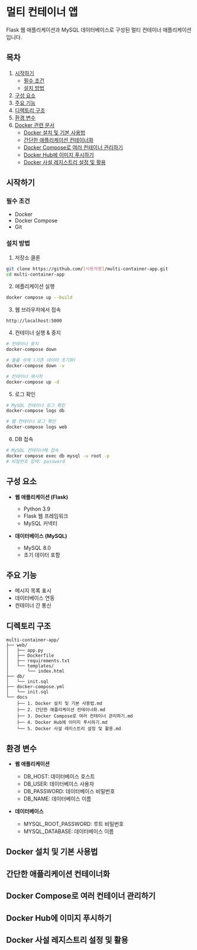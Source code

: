 # 멀티 컨테이너 앱

Flask 웹 애플리케이션과 MySQL 데이터베이스로 구성된 멀티 컨테이너 애플리케이션입니다.

## 목차
1. [시작하기](#시작하기)
   - [필수 조건](#필수-조건)
   - [설치 방법](#설치-방법)
2. [구성 요소](#구성-요소)
3. [주요 기능](#주요-기능)
4. [디렉토리 구조](#디렉토리-구조)
5. [환경 변수](#환경-변수)
6. [Docker 관련 문서](#docker-관련-문서)
   - [Docker 설치 및 기본 사용법](./docs/1.%20Docker%20설치%20및%20기본%20사용법.md)
   - [간단한 애플리케이션 컨테이너화](./docs/2.%20간단한%20애플리케이션%20컨테이너화.md)
   - [Docker Compose로 여러 컨테이너 관리하기](./docs/3.%20Docker%20Compose로%20여러%20컨테이너%20관리하기.md)
   - [Docker Hub에 이미지 푸시하기](./docs/4.%20Docker%20Hub에%20이미지%20푸시하기.md)
   - [Docker 사설 레지스트리 설정 및 활용](./docs/5.%20Docker%20사설%20레지스트리%20설정%20및%20활용.md)

## 시작하기

### 필수 조건
- Docker
- Docker Compose
- Git

### 설치 방법

1. 저장소 클론
```bash
git clone https://github.com/[사용자명]/multi-container-app.git
cd multi-container-app
```

2. 애플리케이션 실행
```bash
docker compose up --build
```

3. 웹 브라우저에서 접속
```
http://localhost:5000
```

4. 컨테이너 실행 & 중지
```bash
# 컨테이너 중지
docker-compose down

# 볼륨 삭제 (기존 데이터 초기화)
docker-compose down -v

# 컨테이너 재시작
docker-compose up -d
```

5. 로그 확인
```bash
# MySQL 컨테이너 로그 확인
docker-compose logs db

# 웹 컨테이너 로그 확인
docker-compose logs web
```

6. DB 접속
```bash
# MySQL 컨테이너에 접속
docker compose exec db mysql -u root -p
# 비밀번호 입력: password
```


## 구성 요소

- **웹 애플리케이션 (Flask)**
  - Python 3.9
  - Flask 웹 프레임워크
  - MySQL 커넥터

- **데이터베이스 (MySQL)**
  - MySQL 8.0
  - 초기 데이터 포함

## 주요 기능

- 메시지 목록 표시
- 데이터베이스 연동
- 컨테이너 간 통신

## 디렉토리 구조

```
multi-container-app/
├── web/
│   ├── app.py
│   ├── Dockerfile
│   ├── requirements.txt
│   └── templates/
│       └── index.html
├── db/
│   └── init.sql
├── docker-compose.yml
│   └── init.sql
└── docs
    ├── 1. Docker 설치 및 기본 사용법.md
    ├── 2. 간단한 애플리케이션 컨테이너화.md
    ├── 3. Docker Compose로 여러 컨테이너 관리하기.md
    ├── 4. Docker Hub에 이미지 푸시하기.md
    └── 5. Docker 사설 레지스트리 설정 및 활용.md
```

## 환경 변수

- **웹 애플리케이션**
  - DB_HOST: 데이터베이스 호스트
  - DB_USER: 데이터베이스 사용자
  - DB_PASSWORD: 데이터베이스 비밀번호
  - DB_NAME: 데이터베이스 이름

- **데이터베이스**
  - MYSQL_ROOT_PASSWORD: 루트 비밀번호
  - MYSQL_DATABASE: 데이터베이스 이름

## Docker 설치 및 기본 사용법
## 간단한 애플리케이션 컨테이너화
## Docker Compose로 여러 컨테이너 관리하기
## Docker Hub에 이미지 푸시하기
## Docker 사설 레지스트리 설정 및 활용